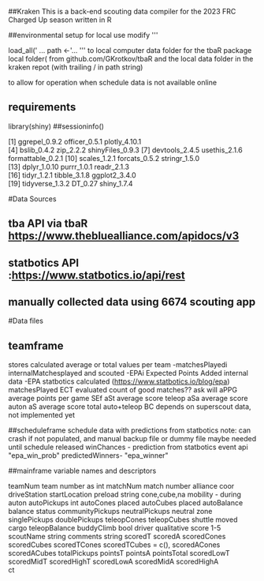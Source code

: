##Kraken
This is a back-end scouting data compiler for the 2023 FRC Charged Up season written in R

##environmental setup
for local use modify 
'''

load_all(' ...
path <-'...
'''
to local computer data folder for the tbaR package local folder( from 
github.com/GKrotkov/tbaR
and the local data folder in the kraken repot (with trailing / in path 
string)

to allow for operation when 
schedule data is not available online

## requirements
library(shiny)
##sessioninfo()

 [1] ggrepel_0.9.2     officer_0.5.1     plotly_4.10.1    
 [4] bslib_0.4.2       zip_2.2.2         shinyFiles_0.9.3 
 [7] devtools_2.4.5    usethis_2.1.6     formattable_0.2.1
[10] scales_1.2.1      forcats_0.5.2     stringr_1.5.0    
[13] dplyr_1.0.10      purrr_1.0.1       readr_2.1.3      
[16] tidyr_1.2.1       tibble_3.1.8      ggplot2_3.4.0    
[19] tidyverse_1.3.2   DT_0.27           shiny_1.7.4  

#Data Sources
## tba API via tbaR https://www.thebluealliance.com/apidocs/v3
## statbotics API :https://www.statbotics.io/api/rest
## manually collected data using 6674 scouting app

#Data files
## teamframe
stores calculated average or total values per team
-matchesPlayedi internalMatchesplayed and scouted
-EPAi  Expected Points Added internal data 
-EPA statbotics calculated (https://www.statbotics.io/blog/epa)
matchesPlayed
ECT evaluated count of good matches?? ask will
aPPG  average points per game
SEf
aSt average score teleop
aSa  average score auton
aS  average score total auto+teleop
BC  depends on superscout data, not implemented yet

##scheduleframe
schedule data with predictions from statbotics
note: can crash if not populated, and manual backup file or dummy file 
maybe needed until schedule released
winChances - prediction from statbotics event api "epa_win_prob"
predictedWinners- "epa_winner"

##mainframe variable names and descriptors  

teamNum team number as int
matchNum match number
alliance  coor
driveStation 
startLocation 
preload string cone,cube,na
mobility - during auton
autoPickups int
autoCones placed
autoCubes placed
autoBalance balance status
communityPickups 
neutralPickups  neutral zone
singlePickups 
doublePickups 
teleopCones 
teleopCubes 
shuttle moved cargo
teleopBalance 
buddyClimb bool
driver qualitative score 1-5
scoutName string
comments string
scoredT 
scoredA 
scoredCones 
scoredCubes 
scoredTCones 
scoredTCubes =  c(),
scoredACones 
scoredACubes 
totalPickups 
pointsT 
pointsA 
pointsTotal 
scoredLowT 
scoredMidT 
scoredHighT 
scoredLowA 
scoredMidA 
scoredHighA                        
ct

